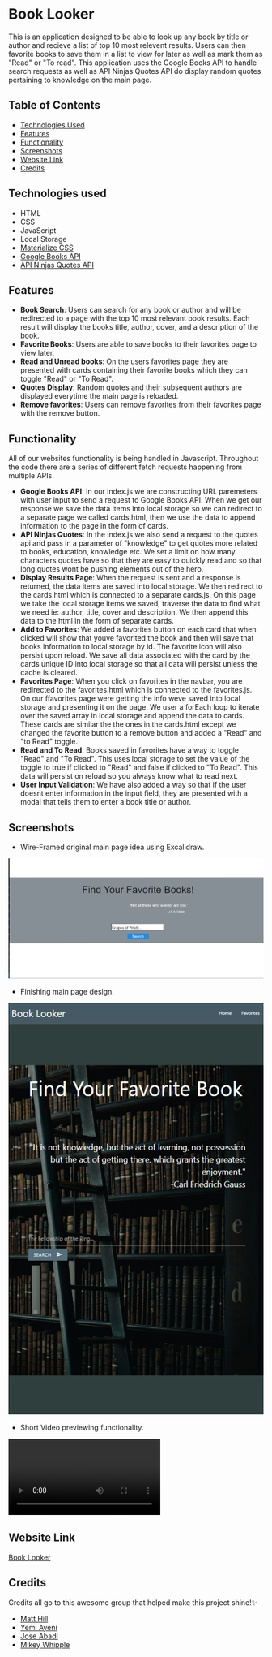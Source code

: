 # Book Looker

This is an application designed to be able to look up any book by title or author and recieve a list of top 10 most relevent results. Users can then favorite books to save them in a list to view for later as well as mark them as "Read" or "To read". This application uses the Google Books API to handle search requests as well as API Ninjas Quotes API do display random quotes pertaining to knowledge on the main page.  

## Table of Contents
- [Technologies Used](#technologies-used)
- [Features](#features)
- [Functionality](#functionality)
- [Screenshots](#screenshots)
- [Website Link](#website-link)
- [Credits](#credits)

## Technologies used

- HTML
- CSS
- JavaScript 
- Local Storage
- [Materialize CSS](https://materializecss.com/)
- [Google Books API](https://developers.google.com/books/docs/v1/using)
- [API Ninjas Quotes API](https://api-ninjas.com/api/quotes)

## Features

- **Book Search**: Users can search for any book or author and will be redirected to a page with the top 10 most relevant book results. Each result will display the books title, author, cover, and a description of the book.
- **Favorite Books**: Users are able to save books to their favorites page to view later.
- **Read and Unread books**: On the users favorites page they are presented with cards containing their favorite books which they can toggle "Read" or "To Read".
- **Quotes Display**: Random quotes and their subsequent authors are displayed everytime the main page is reloaded.
- **Remove favorites**: Users can remove favorites from their favorites page with the remove button.

## Functionality 

All of our websites functionality is being handled in Javascript. Throughout the code there are a series of different fetch requests happening from multiple APIs.

- **Google Books API**: In our index.js we are constructing URL paremeters with user input to send a request to Google Books API. When we get our response we save the data items into local storage so we can redirect to a separate page we called cards.html, then we use the data to append information to the page in the form of cards.
- **API Ninjas Quotes**: In the index.js we also send a request to the quotes api and pass in a parameter of "knowledge" to get quotes more related to books, education, knowledge etc. We set a limit on how many characters quotes have so that they are easy to quickly read and so that long quotes wont be pushing elements out of the hero.
- **Display Results Page**: When the request is sent and a response is returned, the data items are saved into local storage. We then redirect to the cards.html which is connected to a separate cards.js. On this page we take the local storage items we saved, traverse the data to find what we need ie: author, title, cover and description. We then append this data to the html in the form of separate cards.
- **Add to Favorites**: We added a favorites button on each card that when clicked will show that youve favorited the book and then will save that books information to local storage by id. The favorite icon will also persist upon reload. We save all data associated with the card by the cards unique ID into local storage so that all data will persist unless the cache is cleared.
- **Favorites Page**: When you click on favorites in the navbar, you are redirected to the favorites.html which is connected to the favorites.js. On our ffavorites page were getting the info weve saved into local storage and presenting it on the page. We user a forEach loop to iterate over the saved array in local storage and append the data to cards. These cards are similar the the ones in the cards.html except we changed the favorite button to a remove button and added a "Read" and "to Read" toggle.
- **Read and To Read**: Books saved in favorites have a way to toggle "Read" and "To Read". This uses local storage to set the value of the toggle to true if clicked to "Read" and false if clicked to "To Read". This data will persist on reload so you always know what to read next.
- **User Input Validation**: We have also added a way so that if the user doesnt enter information in the input field, they are presented with a modal that tells them to enter a book title or author.

## Screenshots
- Wire-Framed original main page idea using Excalidraw.

![Wire frame](assets/images/wire-frame.png)

- Finishing main page design.

![Landng page](assets/images/final-main.png)

- Short Video previewing functionality.

<video src="assets/videos/functionality-video.mp4" controls title="Title"></video>

## Website Link 
[Book Looker](https://empireantz.github.io/book-search/)

## Credits 

Credits all go to this awesome group that helped make this project shine!✨

- [Matt Hill](https://github.com/crunchwrapdestroyer)
- [Yemi Ayeni](https://github.com/rehposolihpedoc)
- [Jose Abadi](https://github.com/ajabadi)
- [Mikey Whipple](https://github.com/EmpireAntz)
